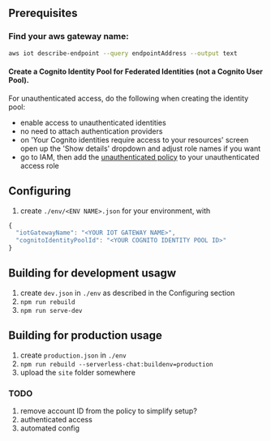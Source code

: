 ## Prerequisites

### Find your aws gateway name:

```bash
aws iot describe-endpoint --query endpointAddress --output text
```
#### Create a Cognito Identity Pool for Federated Identities (not a Cognito User Pool).

For unauthenticated access, do the following when creating the identity pool:

* enable access to unauthenticated identities
* no need to attach authentication providers
* on 'Your Cognito identities require access to your resources' screen open up the 'Show details' dropdown and adjust role names if you want
* go to IAM, then add the [unauthenticated policy](src/policies/unauthenticated-mqtt.json) to your unauthenticated access role 


## Configuring

1. create `./env/<ENV NAME>.json` for your environment, with 

```js
{
  "iotGatewayName": "<YOUR IOT GATEWAY NAME>",
  "cognitoIdentityPoolId": "<YOUR COGNITO IDENTITY POOL ID>"
}
```
## Building for development usagw

1. create `dev.json` in `./env` as described in the Configuring section
2. `npm run rebuild`
3. `npm run serve-dev`

## Building for production usage

1. create `production.json` in `./env`
2. `npm run rebuild --serverless-chat:buildenv=production`
3. upload the `site` folder somewhere

### TODO

1) remove account ID from the policy to simplify setup?
2) authenticated access
3) automated config
